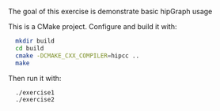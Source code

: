 The goal of this exercise is demonstrate basic hipGraph usage

This is a CMake project.  Configure and build it with:

```sh
  mkdir build
  cd build
  cmake -DCMAKE_CXX_COMPILER=hipcc ..
  make
```

Then run it with:

```sh
  ./exercise1
  ./exercise2
```

